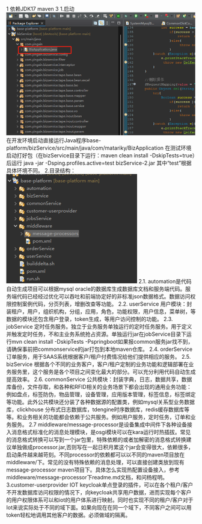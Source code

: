 1 依赖JDK17 maven 3
1.启动
![start.png](.\start.png)
在开发环境启动直接运行Java程序base-platform/bizService/src/main/java/com/matariky/BizApplication
在测试环境启动打好包（在bizService目录下运行：maven clean install -DskipTests=true）后运行
java -jar -Dsping.profiles.active=test bizService-2.jar 其中“test”根据具体环境不同。
2.目录结构：
![folderstructure.png](.\folderstructure.png)
2.1. automation是代码自动生成项目可以根据mysql oracle的数据库生成数据库文档和服务端代码。服务端代码已经经过优化可以吞吐和前端协定好的非标准json数据格式。数据访问权限控制案例代码，分页列表，增删改查等功能。
2.2. userService
用户模块：封装租户，用户，组织机构，分组，应用，角色，功能权限，用户信息，菜单树，等数据的模块还包含用户登录，token生成，等用户访问控制的功能。
2.3. jobService
定时任务服务。独立于业务服务单独运行的定时任务服务。用于定义并触发定时任务，不和主业务系统抢占资源。单独运行jar在jobService目录下运行mvn clean
install -DskipTests -Pspringboot如果报common服务jar找不到，请确保事前把commonservice的jar打包到本地maven仓库。
2.4. orderService
订单服务，用于SAAS系统根据客户/租户付费情况给他们提供相应的服务。
2.5. bizService
根据各个不同的业务客户，客户/租户定制的业务功能和逻辑部署在业务服务里，这个服务是各个项目之间变化最大的部分。可以充分利用代码自动生成提高效率。
2.6. commonService
公共模块：封装字典，日志，数据共享，数据库备份，文件存取，和各种和RFID相关的业务场景下都会出现的通用业务功能：例如盘点，标签防伪，物品管理，设备管理，应用版本管理，标签信息，标签绑定等功能。此外公共模块还分装了各种数据源的配置类，例如mysql关系型业务数据库，clickhouse 分布式日志数据库，tdengine时序数据库，redis缓存数据库等等。和业务相关的功能都会依赖于公共服务。例如用户服务，定时任务，订单和业务服务。
2.7 middleware/message-processor是设备集成中间件下各种设备接入消息格式标准化的消息处理模块，是osgi模块可以在kara运行时热插拔。常见的消息格式转换可以写到一个jar包里，特殊依赖的或者加解密的消息格式转换建议单独做成processor.jar,否则写在一起日积月累这个jar会变得很大，依赖很多，启动条件越来越苛刻。不同processor的依赖都可以以不同的maven项目放在middleware/下。常见的没有特殊依赖的消息处理，可以直接创建类放到现有message-processor maven项目下。具体怎么实现热配置设备接入，参考middleware/message-processor下readme.md文档，和问杨程明。
3.customer-userprovider
IOT keycloak单点登录的插件，可以在各个租户/客户不开发数据库访问权限的情况下，向keycloak共享用户数据，进而实现每个客户的用户权限体系可以和iot的用户体系进行映射。同时也实现不同的租户/客户对于Iot来说实际处于不同的域下面。如果向现在在同一个域下，不同客户之间可以用token轻松地调用其他客户的数据。必须做域的隔离。